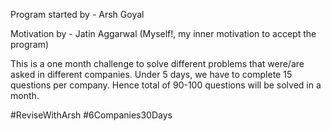 Program started by - Arsh Goyal

Motivation by - Jatin Aggarwal (Myself!, my inner motivation to accept the program)

This is a one month challenge to solve different problems that were/are asked in different companies.
Under 5 days, we have to complete 15 questions per company. Hence total of 90-100 questions will be solved in a month.

#ReviseWithArsh
#6Companies30Days
